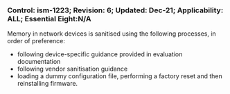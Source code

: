### Control: ism-1223; Revision: 6; Updated: Dec-21; Applicability: ALL; Essential Eight:N/A
<p>Memory in network devices is sanitised using the following processes, in order of preference:</p>
                  <ul>
                     <li>following device-specific guidance provided in evaluation documentation</li>
                     <li>following vendor sanitisation guidance</li>
                     <li>loading a dummy configuration file, performing a factory reset and then reinstalling firmware.</li>
                  </ul>